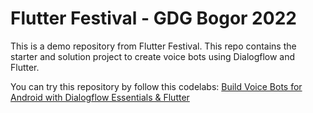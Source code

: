 # Flutter Festival - GDG Bogor 2022

This is a demo repository from Flutter Festival. This repo contains the starter and solution project to create voice bots using Dialogflow and Flutter.

You can try this repository by follow this codelabs: [Build Voice Bots for Android with Dialogflow Essentials & Flutter](https://codelabs.developers.google.com/codelabs/dialogflow-flutter#0)